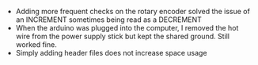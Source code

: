 
- Adding more frequent checks on the rotary encoder solved the issue
  of an INCREMENT sometimes being read as a DECREMENT
- When the arduino was plugged into the computer, I removed the
  hot wire from the power supply stick but kept the shared ground.
  Still worked fine.
- Simply adding header files does not increase space usage
